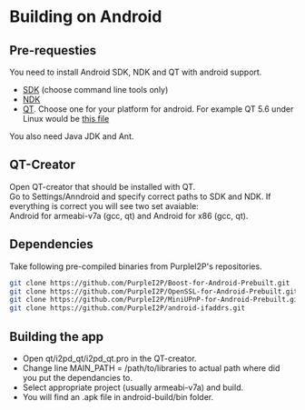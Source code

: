 Building on Android
===================

Pre-requesties
--------------

You need to install Android SDK, NDK  and QT with android support.

- [SDK](https://developer.android.com/studio/index.html) (choose command line tools only)  
- [NDK](https://developer.android.com/ndk/downloads/index.html)  
- [QT](https://www.qt.io/download-open-source/). Choose one for your platform for android. For example QT 5.6 under Linux would be [this file](http://download.qt.io/official_releases/qt/5.6/5.6.1-1/qt-opensource-linux-x64-android-5.6.1-1.run  )

You also need Java JDK and Ant.

QT-Creator
----------
Open QT-creator that should be installed with QT.  
Go to Settings/Anndroid and specify correct paths to SDK and NDK.
If everything is correct you will see two set avaiable:  
Android for armeabi-v7a (gcc, qt) and Android for x86 (gcc, qt).

Dependencies
--------------
Take following pre-compiled binaries from PurpleI2P's repositories.  
```bash
git clone https://github.com/PurpleI2P/Boost-for-Android-Prebuilt.git  
git clone https://github.com/PurpleI2P/OpenSSL-for-Android-Prebuilt.git  
git clone https://github.com/PurpleI2P/MiniUPnP-for-Android-Prebuilt.git  
git clone https://github.com/PurpleI2P/android-ifaddrs.git  
```


Building the app
----------------
- Open qt/i2pd_qt/i2pd_qt.pro in the QT-creator.  
- Change line MAIN_PATH = /path/to/libraries to actual path where did you put the dependancies to.  
- Select appropriate project (usually armeabi-v7a) and build.  
- You will find an .apk file in android-build/bin folder.  


